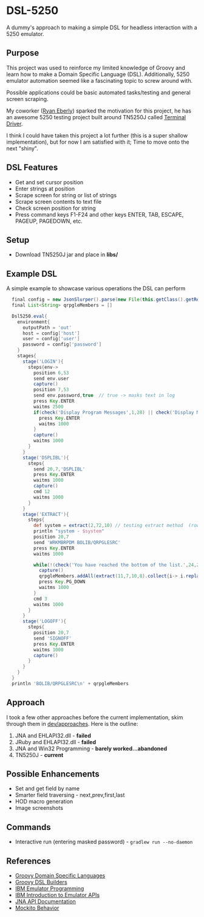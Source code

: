 # DSL-5250

A dummy's approach to making a simple DSL for headless interaction with a 5250 emulator.


## Purpose
This project was used to reinforce my limited knowledge of Groovy and learn how to make a Domain Specific Language (DSL).
Additionally, 5250 emulator automation seemed like a fascinating topic to screw around with.

Possible applications could be basic automated tasks/testing and general screen scraping.

My coworker ([Ryan Eberly](https://github.com/ryaneberly)) sparked the motivation for this project, he has an awesome 5250
testing project built around TN5250J called [Terminal Driver](https://github.com/terminaldriver/terminaldriver).

I think I could have taken this project a lot further (this is a super shallow implementation), but for now I am satisfied with it; Time to move onto the next "shiny".


## DSL Features
* Get and set cursor position
* Enter strings at position
* Scrape screen for string or list of strings
* Scrape screen contents to text file
* Check screen position for string
* Press command keys F1-F24 and other keys ENTER, TAB, ESCAPE, PAGEUP, PAGEDOWN, etc.


## Setup
* Download TN5250J jar and place in **libs/**


## Example DSL
A simple example to showcase various operations the DSL can perform
```groovy
  final config = new JsonSlurper().parse(new File(this.getClass().getResource('/config.json').toURI()))
  final List<String> qrpgleMembers = []

  Dsl5250.eval{
    environment{
      outputPath = 'out'
      host = config['host']
      user = config['user']
      password = config['password']
    }
    stages{
      stage('LOGIN'){
        steps{env->
          position 6,53
          send env.user
          capture()
          position 7,53
          send env.password,true  // true -> masks text in log
          press Key.ENTER
          waitms 2500
          if(check('Display Program Messages',1,28) || check('Display Messages',1,33)){
            press Key.ENTER
            waitms 1000
          }
          capture()
          waitms 1000
        }
      }
      stage('DSPLIBL'){
        steps{
          send 20,7,'DSPLIBL'
          press Key.ENTER
          waitms 1000
          capture()        
          cmd 12
          waitms 1000
        }
      }
      stage('EXTRACT'){
        steps{
          def system = extract(2,72,10) // testing extract method  (row, col, length)
          println "system - $system"
          position 20,7
          send 'WRKMBRPDM BOLIB/QRPGLESRC'
          press Key.ENTER
          waitms 1000

          while(!(check('You have reached the bottom of the list.',24,2))){
            capture()
            qrpgleMembers.addAll(extract(11,7,10,8).collect{i-> i.replaceAll('\\s','')}.findAll{i-> i.length() > 0})
            press Key.PG_DOWN
            waitms 1000
          }
          cmd 3
          waitms 1000
        }
      }
      stage('LOGOFF'){
        steps{
          position 20,7
          send 'SIGNOFF'
          press Key.ENTER
          waitms 1000
          capture()
        }
      }
    }
  }
  println 'BOLIB/QRPGLESRC\n' + qrpgleMembers
```


## Approach
I took a few other approaches before the current implementation, skim through them in [dev/approaches](dev/approaches). Here is the outline:
1. JNA and EHLAPI32.dll - **failed**
2. JRuby and EHLAPI32.dll - **failed**
3. JNA and Win32 Programming - **barely worked...abandoned**
4. TN5250J - **current**


## Possible Enhancements
* Set and get field by name
* Smarter field traversing - next,prev,first,last
* HOD macro generation
* Image screenshots


## Commands
* Interactive run (entering masked password) - ```gradlew run --no-daemon```


## References
* [Groovy Domain Specific Languages](http://docs.groovy-lang.org/docs/latest/html/documentation/core-domain-specific-languages.html)
* [Groovy DSL Builders](https://medium.com/@musketyr/groovy-dsl-builders-1-the-concept-2d5a97fa0a51)
* [IBM Emulator Programming](https://www.ibm.com/support/knowledgecenter/SSEQ5Y_5.9.0/com.ibm.pcomm.doc/books/html/emulator_programming08.htm)
* [IBM Introduction to Emulator APIs](https://www.ibm.com/support/knowledgecenter/SSEQ5Y_6.0.0/com.ibm.pcomm.doc/books/html/emulator_programming06.htm)
* [JNA API Documentation](https://java-native-access.github.io/jna/4.2.1/overview-summary.html)
* [Mockito Behavior](https://www.baeldung.com/mockito-behavior)